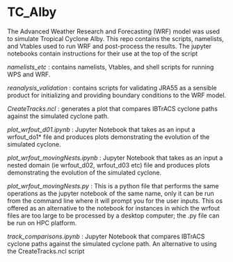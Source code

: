 # TC_Alby

The Advanced Weather Research and Forecasting (WRF) model was used to simulate Tropical Cyclone Alby. This repo contains the scripts, namelists, and Vtables used to run WRF and post-process the results.  The jupyter notebooks contain instructions for their use at the top of the script

_namelists_etc_ : contains namelists, Vtables, and shell scripts for running WPS and WRF.

_reanalysis_validation_ : contains scripts for validating JRA55 as a sensible product for initializing and providing boundary conditions                           to the WRF model.

_CreateTracks.ncl_ : generates a plot that compares IBTrACS cyclone paths against the simulated cyclone path.

_plot_wrfout_d01.ipynb_ :  Jupyter Notebook that takes as an input a wrfout_do1* file and produces plots demonstrating the evolution of the                           simulated cyclone. 

_plot_wrfout_movingNests.ipynb_ :  Jupyter Notebook that takes as an input a nested domain (ie wrfout_d02, wrfout_d03 etc) file and produces plots demonstrating the evolution of the                           simulated cyclone.

_plot_wrfout_movingNests.py_ :  This is a python file that performs the same operations as the jupyter notebook of the same name, only it can be run from the command line where it will prompt you for the user inputs. This os offered as an alternative to the notebook for instances in which the wrfout files are too large to be processed by a desktop computer; the .py file can be run on HPC platform.

_track_comparisons.ipynb_ : Jupyter Notebook that compares IBTrACS cyclone paths against the simulated cyclone path. An alternative to using                           the CreateTracks.ncl script
